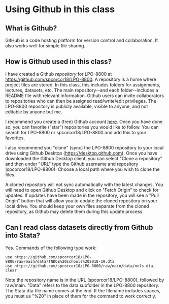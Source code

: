 # Using Github in this class

## What is Github?

GitHub is a code hosting platform for version control and collaboration. It also works well for simple file sharing.

## How is Github used in this class?

I have created a Github *repository* for LPO-8800 at https://github.com/spcorcor18/LPO-8800. A repository is a home where project files are stored. In this class, this includes folders for assignments, lectures, datasets, etc. The main repository--and each folder--includes a README file with relevant information. Github users can invite collaborators to repositories who can then be assigned read/write/edit privileges. The LPO-8800 repository is publicly available, visible to anyone, and not editable by anyone but me. 

I recommend you create a (free) Github account [here](https://github.com). Once you have done so, you can favorite ("star") repositories you would like to follow. You can search for LPO-8800 or spcorcor18/LPO-8800 and add this to your favorites.

I also recommend you "clone" (sync) the LPO-8800 repository to your local drive using Github Desktop (https://desktop.github.com). Once you have downloaded the Github Desktop client, you can select "Clone a repository" and then under "URL" type the Github username and repository (spcorcor18/LPO-8800). Choose a local path where you wish to clone the files.

A cloned repository will not sync automatically with the latest changes. You will need to open Github Desktop and click on "Fetch Origin" to check for updates. If updates have been made in the repository, you will see a "Pull Origin" button that will allow you to update the cloned repository on your local drive. You should keep your own files separate from the cloned repository, as Github may delete them during this update process.

## Can I read class datasets directly from Github into Stata?

Yes. Commands of the following type work:

    use https://github.com/spcorcor18/LPO-8800/raw/main/data/TNDOE%20schools%202018-19.dta
    use https://github.com/spcorcor18/LPO-8800/raw/main/data/nels.dta, clear

Note the repository name is in the URL (spcorcor18/LPO-8800), followed by raw/main. "Data" refers to the data subfolder in the LPO-8800 repository. The Stata dta file name comes at the end. If the filename includes spaces, you must us "%20" in place of them for the command to work correctly.

